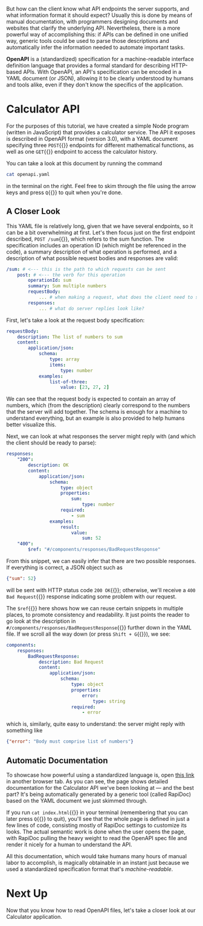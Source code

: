 But how can the client know what API endpoints the server supports, and what
information format it should expect? Usually this is done by means of manual
documentation, with programmers designing documents and websites that clarify
the underlying API. Nevertheless, there is a more powerful way of accomplishing
this: if APIs can be defined in one unified way, generic tools could be used to
parse those descriptions and automatically infer the information needed to
automate important tasks.

**OpenAPI** is a (standardized) specification for a machine-readable interface
definition language that provides a formal standard for describing HTTP-based
APIs. With OpenAPI, an API's specification can be encoded in a YAML document (or
JSON), allowing it to be clearly understood by humans and tools alike, even if
they don't know the specifics of the application.

# Calculator API

For the purposes of this tutorial, we have created a simple Node program
(written in JavaScript) that provides a calculator service. The API it exposes
is described in OpenAPI format (version 3.0), with a YAML document specifying
three `POST`{{}} endpoints for different mathematical functions, as well as one
`GET`{{}} endpoint to access the calculator history.

You can take a look at this document by running the command

```sh
cat openapi.yaml
```

in the terminal on the right. Feel free to skim through the file using the arrow
keys and press `Q`{{}} to quit when you're done.

## A Closer Look

This YAML file is relatively long, given that we have several endpoints, so it
can be a bit overwhelming at first. Let's then focus just on the first endpoint
described, `POST /sum`{{}}, which refers to the sum function. The specification
includes an operation ID (which might be referenced in the code), a summary
description of what operation is performed, and a description of what possible
request bodies and responses are valid:

```yaml
/sum: # <--- this is the path to which requests can be sent
    post: # <--- the verb for this operation
        operationId: sum
        summary: Sum multiple numbers
        requestBody:
            ... # when making a request, what does the client need to send?
        responses:
            ... # what do server replies look like?
```

First, let's take a look at the request body specification:

```yaml
requestBody:
    description: The list of numbers to sum
    content:
        application/json:
            schema:
                type: array
                items:
                    type: number
            examples:
                list-of-three:
                    value: [23, 27, 2]
```

We can see that the request body is expected to contain an array of numbers,
which (from the description) clearly correspond to the numbers that the server
will add together. The schema is enough for a machine to understand everything,
but an example is also provided to help humans better visualize this.

Next, we can look at what responses the server might reply with (and which the
client should be ready to parse):

```yaml
responses:
    "200":
        description: OK
        content:
            application/json:
                schema:
                    type: object
                    properties:
                        sum:
                            type: number
                    required:
                        - sum
                examples:
                    result:
                        value:
                            sum: 52
    "400":
        $ref: "#/components/responses/BadRequestResponse"
```

From this snippet, we can easily infer that there are two possible responses. If
everything is correct, a JSON object such as
```json
{"sum": 52}
```
will be sent with HTTP status code `200 OK`{{}}; otherwise, we'll receive a
`400 Bad Request`{{}} response indicating some problem with our request.

The `$ref`{{}} here shows how we can reuse certain snippets in multiple places,
to promote consistency and readability. It just points the reader to go look at
the description in `#/components/responses/BadRequestResponse`{{}} further down
in the YAML file. If we scroll all the way down (or press `Shift + G`{{}}), we
see:

```yaml
components:
    responses:
        BadRequestResponse:
            description: Bad Request
            content:
                application/json:
                    schema:
                        type: object
                        properties:
                            error:
                                type: string
                        required:
                            - error
```

which is, similarly, quite easy to understand: the server might reply with
something like
```json
{"error": "Body must comprise list of numbers"}
```

## Automatic Documentation

To showcase how powerful using a standardized language is, open
[this link]({{TRAFFIC_HOST1_3000}}) in another browser tab. As you can see,
the page shows detailed documentation for the Calculator API we've been looking
at — and the best part? It's being automatically generated by a generic tool
(called RapiDoc) based on the YAML document we just skimmed through.

If you run `cat index.html`{{}} in your terminal (remembering that you can later
press `Q`{{}} to quit), you'll see that the whole page is defined in just a few
lines of code, consisting mostly of RapiDoc settings to customize its looks. The
actual semantic work is done when the user opens the page, with RapiDoc pulling
the heavy weight to read the OpenAPI spec file and render it nicely for a human
to understand the API.

All this documentation, which would take humans many hours of manual labor to
accomplish, is magically obtainable in an instant just because we used a
standardized specification format that's *machine-readable*.

# Next Up

Now that you know how to read OpenAPI files, let's take a closer look at our
Calculator application.
